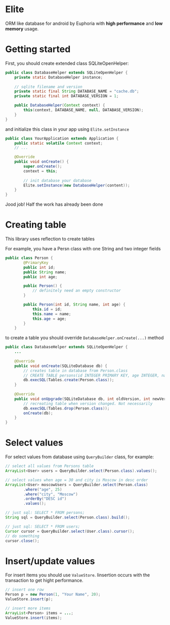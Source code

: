 # Elite
ORM like database for android by Euphoria with <b>high performance</b> and <b>low memory</b> usage.

# Getting started
First, you should create extended class SQLiteOpenHelper:
```java
public class DatabaseHelper extends SQLiteOpenHelper {
    private static DatabaseHelper instance;
    
    // sqlite filename and version
    private static final String DATABASE_NAME = "cache.db";
    private static final int DATABASE_VERSION = 1;

    public DatabaseHelper(Context context) {
        this(context, DATABASE_NAME, null, DATABASE_VERSION);
    }
}
```

and initialize this class in your app using ```Elite.setInstance```
```java
public class YourApplication extends Application {
    public static volatile Context context;
    // ...

    @Override
    public void onCreate() {
        super.onCreate();
        context = this;
        
        // init database your database
        Elite.setInstance(new DatabaseHelper(content));
    }
}
```
Jood job! Half the work has already been done

# Creating table
This library uses reflection to create tables

For example, you have a Persn class with one String and two integer fields
```java
public class Person {
        @PrimaryKey
        public int id;
        public String name;
        public int age;

        public Person() {
            // definitely need an empty constructor
        }

        public Person(int id, String name, int age) {
            this.id = id;
            this.name = name;
            this.age = age;
        }
    }
```

to create a table you should override ```DatabaseHelper.onCreate(...)``` method
```java
public class DatabaseHelper extends SQLiteOpenHelper {
    ...
    
    @Override
    public void onCreate(SQLiteDatabase db) {
        // creates table in database from Person.class
        // CREATE TABLE persons(id INTEGER PRIMARY KEY, age INTEGER, name TEXT);
        db.execSQL(Tables.create(Person.class));
    }
    
    @Override
    public void onUpgrade(SQLiteDatabase db, int oldVersion, int newVersion) {
        // recreating table when version changed. Not necessarily
        db.execSQL(Tables.drop(Person.class));
        onCreate(db);
    }
}
```

# Select values
For select values from database using ```QueryBuilder``` class,
for example:

```java
// select all values from Persons table
ArrayList<User> users = QueryBuilder.select(Person.class).values();

// select values when age = 30 and city is Moscow in desc order
ArrayList<User> moscowUsers = QueryBuilder.select(Person.class)
        .where("age", 25)
        .where("city", "Moscow")
        .orderBy("DESC id")
        .values();

// just sql: SELECT * FROM persons;
String sql = QueryBuilder.select(Person.class).build();

// just sql: SELECT * FROM users;
Cursor cursor = QueryBuilder.select(User.class).cursor();
// do something
cursor.close();
```

# Insert/update values
For insert items you should use ```ValueStore```. Iinsertion occurs with the transaction to get hight performance.

```java
// insert one row
Person p = new Person(1, "Your Name", 20);
ValueStore.insert(p);

// insert more items
ArrayList<Person> items = ...;
ValueStore.insert(items);
```
